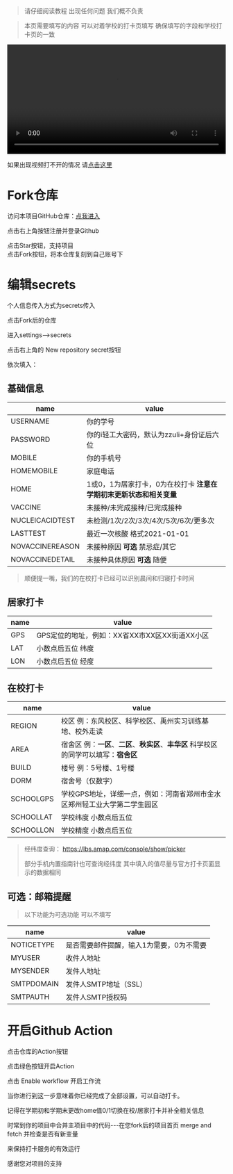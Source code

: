 > 请仔细阅读教程 出现任何问题 我们概不负责

> 本页需要填写的内容 可以对着学校的打卡页填写 确保填写的字段和学校打卡页的一致
<html>
<video style="width:100%" src="http://file3.xwwwb.com/打卡指导.MP4" controls></video>
</html>

如果出现视频打不开的情况 请[点击这里](http://file3.xwwwb.com/打卡指导.MP4)

# Fork仓库

访问本项目GitHub仓库：[点我进入](https://github.com/billionray/ZZULI-healthreport)

点击右上角按钮注册并登录Github

点击Star按钮，支持项目  
点击Fork按钮，将本仓库复刻到自己账号下

# 编辑secrets
个人信息传入方式为secrets传入

点击Fork后的仓库

进入settings-->secrets

点击右上角的 New repository secret按钮

依次填入：
## 基础信息

| name       | value                 |
| ---------- | --------------------- |
|USERNAME |你的学号
|PASSWORD |你的i轻工大密码，默认为zzuli+身份证后六位
|MOBILE |你的手机号
|HOMEMOBILE |家庭电话
|HOME|1或0，1为居家打卡，0为在校打卡 **注意在学期初末更新状态和相关变量**
|VACCINE|未接种/未完成接种/已完成接种
|NUCLEICACIDTEST|未检测/1次/2次/3次/4次/5次/6次/更多次
|LASTTEST|最近一次核酸 格式2021-01-01
|NOVACCINEREASON|未接种原因 **可选** 禁忌症/其它
|NOVACCINEDETAIL|未接种具体原因 **可选** 随便
> 顺便提一嘴，我们的在校打卡已经可以识别晨间和归寝打卡时间

## 居家打卡

| name       | value                 |
| ---------- | --------------------- |
|GPS |GPS定位的地址，例如：XX省XX市XX区XX街道XX小区|
|LAT |小数点后五位 纬度 |
|LON |小数点后五位 经度 |
## 在校打卡

| name       | value                 |
| ---------- | --------------------- |
|REGION | 校区 例：东风校区、科学校区、禹州实习训练基地、校外走读|
|AREA | 宿舍区 例：**一区**、**二区**、**秋实区**、**丰华区** 科学校区的同学可以填写：**宿舍区** |
|BUILD |楼号 例：5号楼、1号楼 |
|DORM | 宿舍号（仅数字）|
|SCHOOLGPS | 学校GPS地址，详细一点，例如：河南省郑州市金水区郑州轻工业大学第二学生园区|
|SCHOOLLAT| 学校纬度 小数点后五位  |
|SCHOOLLON | 学校精度 小数点后五位  |



> 经纬度查询： https://lbs.amap.com/console/show/picker 
>
> 部分手机内置指南针也可查询经纬度
> 其中填入的值尽量与官方打卡页面显示的数据相同

## 可选：邮箱提醒
> 以下功能为可选功能 可以不填写

| name       | value                 |
| ---------- | --------------------- |
| NOTICETYPE   | 是否需要邮件提醒，输入1为需要，0为不需要|
| MYUSER     | 收件人地址            |
| MYSENDER   | 发件人地址            |
| SMTPDOMAIN | 发件人SMTP地址（SSL） |
| SMTPAUTH   | 发件人SMTP授权码      |


# 开启Github Action
点击仓库的Action按钮

点击绿色按钮开启Action

点击 Enable workflow 开启工作流

当你进行到这一步意味着你已经完成了全部设置，可以自动打卡。

记得在学期初和学期末更改home值0/1切换在校/居家打卡并补全相关信息

时常到你的项目中合并主项目中的代码---在您fork后的项目首页 merge and fetch 并检查是否有新变量

来保持打卡服务的有效运行

感谢您对项目的支持
